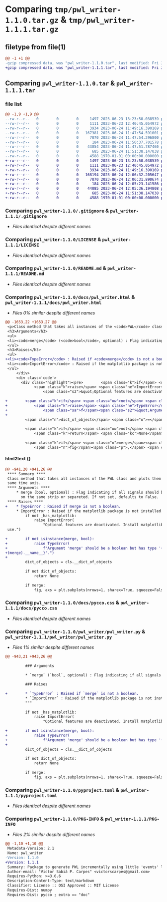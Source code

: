 # Comparing `tmp/pwl_writer-1.1.0.tar.gz` & `tmp/pwl_writer-1.1.1.tar.gz`

## filetype from file(1)

```diff
@@ -1 +1 @@
-gzip compressed data, was "pwl_writer-1.1.0.tar", last modified: Fri Jan  1 00:00:00 2016, max compression
+gzip compressed data, was "pwl_writer-1.1.1.tar", last modified: Fri Jan  1 00:00:00 2016, max compression
```

## Comparing `pwl_writer-1.1.0.tar` & `pwl_writer-1.1.1.tar`

### file list

```diff
@@ -1,9 +1,9 @@
--rw-r--r--   0        0        0     1497 2023-06-23 13:23:50.038539 pwl_writer-1.1.0/.gitignore
--rw-r--r--   0        0        0     1111 2023-06-23 12:40:45.054972 pwl_writer-1.1.0/LICENSE
--rw-r--r--   0        0        0     3934 2023-06-24 11:49:16.390169 pwl_writer-1.1.0/README.md
--rw-r--r--   0        0        0   167381 2023-06-24 11:47:54.591001 pwl_writer-1.1.0/docs/pwl_writer.html
--rw-r--r--   0        0        0     7070 2023-06-24 11:47:54.296800 pwl_writer-1.1.0/docs/pycco.css
--rw-r--r--   0        0        0      184 2023-06-24 11:50:37.701578 pwl_writer-1.1.0/pwl_writer/__init__.py
--rw-r--r--   0        0        0    43854 2023-06-24 11:47:51.787460 pwl_writer-1.1.0/pwl_writer/pwl_writer.py
--rw-r--r--   0        0        0      685 2023-06-24 11:51:38.147038 pwl_writer-1.1.0/pyproject.toml
--rw-r--r--   0        0        0     4588 1970-01-01 00:00:00.000000 pwl_writer-1.1.0/PKG-INFO
+-rw-r--r--   0        0        0     1497 2023-06-23 13:23:50.038539 pwl_writer-1.1.1/.gitignore
+-rw-r--r--   0        0        0     1111 2023-06-23 12:40:45.054972 pwl_writer-1.1.1/LICENSE
+-rw-r--r--   0        0        0     3934 2023-06-24 11:49:16.390169 pwl_writer-1.1.1/README.md
+-rw-r--r--   0        0        0   168194 2023-06-24 12:06:32.205647 pwl_writer-1.1.1/docs/pwl_writer.html
+-rw-r--r--   0        0        0     7070 2023-06-24 12:06:31.890674 pwl_writer-1.1.1/docs/pycco.css
+-rw-r--r--   0        0        0      184 2023-06-24 12:05:23.141586 pwl_writer-1.1.1/pwl_writer/__init__.py
+-rw-r--r--   0        0        0    44085 2023-06-24 12:05:36.194808 pwl_writer-1.1.1/pwl_writer/pwl_writer.py
+-rw-r--r--   0        0        0      685 2023-06-24 11:51:38.147038 pwl_writer-1.1.1/pyproject.toml
+-rw-r--r--   0        0        0     4588 1970-01-01 00:00:00.000000 pwl_writer-1.1.1/PKG-INFO
```

### Comparing `pwl_writer-1.1.0/.gitignore` & `pwl_writer-1.1.1/.gitignore`

 * *Files identical despite different names*

### Comparing `pwl_writer-1.1.0/LICENSE` & `pwl_writer-1.1.1/LICENSE`

 * *Files identical despite different names*

### Comparing `pwl_writer-1.1.0/README.md` & `pwl_writer-1.1.1/README.md`

 * *Files identical despite different names*

### Comparing `pwl_writer-1.1.0/docs/pwl_writer.html` & `pwl_writer-1.1.1/docs/pwl_writer.html`

 * *Files 0% similar despite different names*

```diff
@@ -1653,22 +1653,27 @@
 <p>Class method that takes all instances of the <code>PWL</code> class and plots them on the same time axis.</p>
 <h3>Arguments</h3>
 <ul>
 <li><code>merge</code> (<code>bool</code>, optional) : Flag indicating if all signals should be ploted on the same strip or separeted. If not set, defaults to False.</li>
 </ul>
 <h3>Raises</h3>
 <ul>
+<li><code>TypeError</code> : Raised if <code>merge</code> is not a boolean.</li>
 <li><code>ImportError</code> : Raised if the matplotlib package is not installed.</li>
 </ul>
     </div>
     <div class='code'>
       <div class="highlight"><pre>        <span class="k">if</span> <span class="ow">not</span> <span class="n">_has_matplotlib</span><span class="p">:</span>
             <span class="k">raise</span> <span class="ne">ImportError</span><span class="p">(</span>
                 <span class="s2">&quot;Optional features are deactivated. Install matplotlib to use.&quot;</span><span class="p">)</span>
 
+        <span class="k">if</span> <span class="ow">not</span> <span class="nb">isinstance</span><span class="p">(</span><span class="n">merge</span><span class="p">,</span> <span class="nb">bool</span><span class="p">):</span>
+            <span class="k">raise</span> <span class="ne">TypeError</span><span class="p">(</span>
+                <span class="sa">f</span><span class="s2">&quot;Argument &#39;merge&#39; should be a boolean but has type &#39;</span><span class="si">{</span><span class="nb">type</span><span class="p">(</span><span class="n">merge</span><span class="p">)</span><span class="o">.</span><span class="vm">__name__</span><span class="si">}</span><span class="s2">&#39;.&quot;</span><span class="p">)</span>
+
         <span class="n">dict_of_objects</span> <span class="o">=</span> <span class="bp">cls</span><span class="o">.</span><span class="n">__dict_of_objects</span>
 
         <span class="k">if</span> <span class="ow">not</span> <span class="n">dict_of_objects</span><span class="p">:</span>
             <span class="k">return</span> <span class="kc">None</span>
 
         <span class="k">if</span> <span class="n">merge</span><span class="p">:</span>
             <span class="n">fig</span><span class="p">,</span> <span class="n">axs</span> <span class="o">=</span> <span class="n">plt</span><span class="o">.</span><span class="n">subplots</span><span class="p">(</span><span class="n">nrows</span><span class="o">=</span><span class="mi">1</span><span class="p">,</span> <span class="n">sharex</span><span class="o">=</span><span class="kc">True</span><span class="p">,</span> <span class="n">squeeze</span><span class="o">=</span><span class="kc">False</span><span class="p">)</span>
```

#### html2text {}

```diff
@@ -941,20 +941,26 @@
 **** Summary ****
 Class method that takes all instances of the PWL class and plots them on the
 same time axis.
 **** Arguments ****
     * merge (bool, optional) : Flag indicating if all signals should be ploted
       on the same strip or separeted. If not set, defaults to False.
 **** Raises ****
+    * TypeError : Raised if merge is not a boolean.
     * ImportError : Raised if the matplotlib package is not installed.
         if not _has_matplotlib:
             raise ImportError(
                 "Optional features are deactivated. Install matplotlib to
 use.")
 
+        if not isinstance(merge, bool):
+            raise TypeError(
+                f"Argument 'merge' should be a boolean but has type '{type
+(merge).__name__}'.")
+
         dict_of_objects = cls.__dict_of_objects
 
         if not dict_of_objects:
             return None
 
         if merge:
             fig, axs = plt.subplots(nrows=1, sharex=True, squeeze=False)
```

### Comparing `pwl_writer-1.1.0/docs/pycco.css` & `pwl_writer-1.1.1/docs/pycco.css`

 * *Files identical despite different names*

### Comparing `pwl_writer-1.1.0/pwl_writer/pwl_writer.py` & `pwl_writer-1.1.1/pwl_writer/pwl_writer.py`

 * *Files 1% similar despite different names*

```diff
@@ -943,21 +943,26 @@
 
         ### Arguments
 
         * `merge` (`bool`, optional) : Flag indicating if all signals should be ploted on the same strip or separeted. If not set, defaults to False.
 
         ### Raises
 
+        * `TypeError` : Raised if `merge` is not a boolean.
         * `ImportError` : Raised if the matplotlib package is not installed.
         """
 
         if not _has_matplotlib:
             raise ImportError(
                 "Optional features are deactivated. Install matplotlib to use.")
 
+        if not isinstance(merge, bool):
+            raise TypeError(
+                f"Argument 'merge' should be a boolean but has type '{type(merge).__name__}'.")
+
         dict_of_objects = cls.__dict_of_objects
 
         if not dict_of_objects:
             return None
 
         if merge:
             fig, axs = plt.subplots(nrows=1, sharex=True, squeeze=False)
```

### Comparing `pwl_writer-1.1.0/pyproject.toml` & `pwl_writer-1.1.1/pyproject.toml`

 * *Files identical despite different names*

### Comparing `pwl_writer-1.1.0/PKG-INFO` & `pwl_writer-1.1.1/PKG-INFO`

 * *Files 2% similar despite different names*

```diff
@@ -1,10 +1,10 @@
 Metadata-Version: 2.1
 Name: pwl_writer
-Version: 1.1.0
+Version: 1.1.1
 Summary: Package to generate PWL incrementally using little 'events' like rectangular pulses and exponential rising or falling edges.
 Author-email: "Victor Sabiá P. Carpes" <victorscarpes@gmail.com>
 Requires-Python: >=3.6.6
 Description-Content-Type: text/markdown
 Classifier: License :: OSI Approved :: MIT License
 Requires-Dist: numpy
 Requires-Dist: pycco ; extra == "doc"
```

